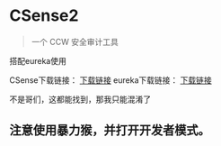 # CSense2

> 一个 CCW 安全审计工具

搭配eureka使用

CSense下载链接：
[下载链接](https://raw.githubusercontent.com/noobsblock/CSense2/refs/heads/main/CSense2.js)
eureka下载链接：
[下载链接](https://github.com/noobsblock/CSense2/blob/main/eureka-loader.user.js)

不是哥们，这都能找到，那我只能混淆了


## 注意使用暴力猴，并打开开发者模式。
